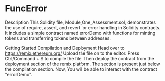 # FuncError

Description
This Solidity file, Module_One_Assessment.sol, demonstrates the use of require, assert, and revert for error handling in Solidity contracts. It includes a simple contract named errorDemo with functions for minting tokens and transferring tokens between addresses.

Getting Started
Compilation and Deployment
Head over to https://remix.ethereum.org/
Upload the file on to the editor.
Press Ctrl/Command + S to compile the file.
Then deploy the contract from the deployment section of the remix platform. The section is present just below the compilation section.
Now, You will be able to interact with the contract "errorDemo".
